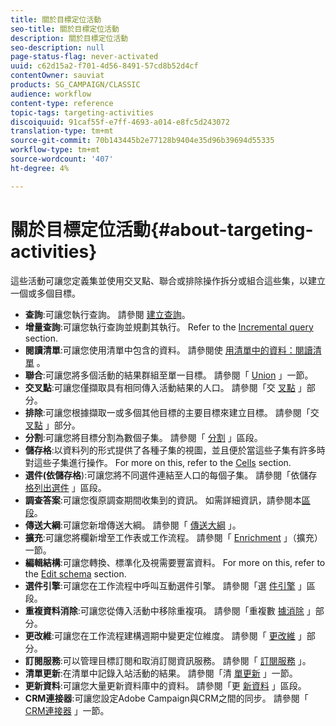 ```yaml
---
title: 關於目標定位活動
seo-title: 關於目標定位活動
description: 關於目標定位活動
seo-description: null
page-status-flag: never-activated
uuid: c62d15a2-f701-4d56-8491-57cd8b52d4cf
contentOwner: sauviat
products: SG_CAMPAIGN/CLASSIC
audience: workflow
content-type: reference
topic-tags: targeting-activities
discoiquuid: 91caf55f-e7ff-4693-a014-e8fc5d243072
translation-type: tm+mt
source-git-commit: 70b143445b2e77128b9404e35d96b39694d55335
workflow-type: tm+mt
source-wordcount: '407'
ht-degree: 4%

---
```



# 關於目標定位活動{#about-targeting-activities}

這些活動可讓您定義集並使用交叉點、聯合或排除操作拆分或組合這些集，以建立一個或多個目標。

* **查詢**:可讓您執行查詢。 請參閱 [建立查詢](../../workflow/using/query.md#creating-a-query)。
* **增量查詢**:可讓您執行查詢並規劃其執行。 Refer to the [Incremental query](../../workflow/using/incremental-query.md) section.
* **閱讀清單**:可讓您使用清單中包含的資料。 請參閱使 [用清單中的資料：閱讀清單](../../workflow/using/importing-data.md#using-data-from-a-list--read-list) 。
* **聯合**:可讓您將多個活動的結果群組至單一目標。 請參閱「 [Union](../../workflow/using/union.md) 」一節。
* **交叉點**:可讓您僅擷取具有相同傳入活動結果的人口。 請參閱「交 [叉點](../../workflow/using/intersection.md) 」部分。
* **排除**:可讓您根據擷取一或多個其他目標的主要目標來建立目標。 請參閱「交 [叉點](../../workflow/using/intersection.md) 」部分。
* **分割**:可讓您將目標分割為數個子集。 請參閱「 [分割](../../workflow/using/split.md) 」區段。
* **儲存格**:以資料列的形式提供了各種子集的視圖，並且便於當這些子集有許多時對這些子集進行操作。 For more on this, refer to the [Cells](../../workflow/using/cells.md) section.
* **選件(依儲存格**):可讓您將不同選件連結至人口的每個子集。 請參閱「依儲存 [格列出選件](../../workflow/using/offers-by-cell.md) 」區段。
* **調查答案**:可讓您復原調查期間收集到的資訊。 如需詳細資訊，請參閱本[區段](../../web/using/getting-started-with-surveys.md)。
* **傳送大綱**:可讓您新增傳送大綱。 請參閱「 [傳送大綱](../../workflow/using/delivery-outline.md) 」。
* **擴充**:可讓您將欄新增至工作表或工作流程。 請參閱「 [Enrichment](../../workflow/using/enrichment.md) 」（擴充）一節。
* **編輯結構**:可讓您轉換、標準化及視需要豐富資料。 For more on this, refer to the [Edit schema](../../workflow/using/edit-schema.md) section.
* **選件引擎**:可讓您在工作流程中呼叫互動選件引擎。 請參閱「選 [件引擎](../../workflow/using/offer-engine.md) 」區段。
* **重複資料消除**:可讓您從傳入活動中移除重複項。 請參閱「重複數 [據消除](../../workflow/using/deduplication.md) 」部分。
* **更改維**:可讓您在工作流程建構週期中變更定位維度。 請參閱「 [更改維](../../workflow/using/change-dimension.md) 」部分。
* **訂閱服務**:可以管理目標訂閱和取消訂閱資訊服務。 請參閱「 [訂閱服務](../../workflow/using/subscription-services.md) 」。
* **清單更新**:在清單中記錄入站活動的結果。 請參閱「清 [單更新](../../workflow/using/list-update.md) 」一節。
* **更新資料**:可讓您大量更新資料庫中的資料。 請參閱「更 [新資料](../../workflow/using/update-data.md) 」區段。
* **CRM連接器**:可讓您設定Adobe Campaign與CRM之間的同步。 請參閱「 [CRM連接器](../../workflow/using/crm-connector.md) 」一節。

